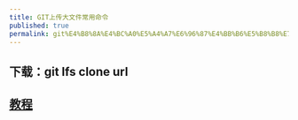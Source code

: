 ```yaml
---
title: GIT上传大文件常用命令
published: true
permalink: git%E4%B8%8A%E4%BC%A0%E5%A4%A7%E6%96%87%E4%BB%B6%E5%B8%B8%E7%94%A8%E5%91%BD%E4%BB%A4
---
```


## 下载：git lfs clone  url
## [教程](https://blog.csdn.net/dinnerhowe/article/details/79398178)